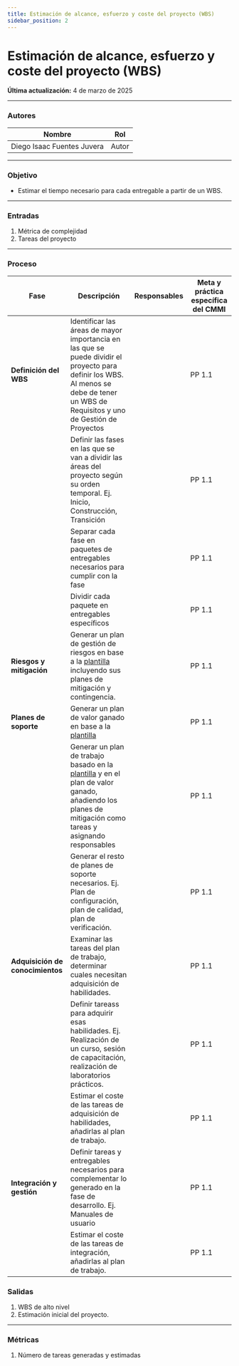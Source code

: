 ```yaml
---
title: Estimación de alcance, esfuerzo y coste del proyecto (WBS)
sidebar_position: 2
---
```


# Estimación de alcance, esfuerzo y coste del proyecto (WBS)

**Última actualización:** 4 de marzo de 2025

---

### Autores
| Nombre                            | Rol       |
| --------------------------------- | --------- |
| Diego Isaac Fuentes Juvera        | Autor     |


---


### Objetivo

* Estimar el tiempo necesario para cada entregable a partir de un WBS.
---

### Entradas

1. Métrica de complejidad
2. Tareas del proyecto
      
---

### Proceso

| Fase              | Descripción                                                   | Responsables           | Meta y práctica específica del CMMI |
| ----------------- | ------------------------------------------------------------- | ---------------------- | ----------------------------------- |
| **Definición del WBS**    | Identificar las áreas de mayor importancia en las que se puede dividir el proyecto para definir los WBS. Al menos se debe de tener un WBS de Requisitos y uno de Gestión de Proyectos  || PP 1.1 |
| |  Definir las fases en las que se van a dividir las áreas del proyecto según su orden temporal. Ej. Inicio, Construcción, Transición || PP 1.1 |
|| Separar cada fase en paquetes de entregables necesarios para cumplir con la fase  || PP 1.1 |
|| Dividir cada paquete en entregables específicos || PP 1.1 |
| **Riesgos y mitigación** | Generar un plan de gestión de riesgos en base a la [plantilla](https://docs.google.com/spreadsheets/d/1ASpVrD2yAUDSG3F0yN3xRMQW_yR_ykhLwBdV2hSwv5Y/edit?gid=1649452852#gid=1649452852) incluyendo sus planes de mitigación y contingencia. || PP 1.1 |
| **Planes de soporte** | Generar un plan de valor ganado en base a la [plantilla](https://docs.google.com/spreadsheets/d/1ASpVrD2yAUDSG3F0yN3xRMQW_yR_ykhLwBdV2hSwv5Y/edit?gid=959593645#gid=959593645) || PP 1.1 |
|| Generar un plan de trabajo basado en la [plantilla](https://docs.google.com/spreadsheets/d/1ASpVrD2yAUDSG3F0yN3xRMQW_yR_ykhLwBdV2hSwv5Y/edit?gid=1482751787#gid=1482751787) y en el plan de valor ganado, añadiendo los planes de mitigación como tareas y asignando responsables || PP 1.1 |
|| Generar el resto de planes de soporte necesarios. Ej. Plan de configuración, plan de calidad, plan de verificación. || PP 1.1 |
| **Adquisición de conocimientos** | Examinar las tareas del plan de trabajo, determinar cuales necesitan adquisición de habilidades. || PP 1.1 |
| | Definir tareass para adquirir esas habilidades. Ej. Realización de un curso, sesión de capacitación, realización de laboratorios prácticos. | | PP 1.1 |
| | Estimar el coste de las tareas de adquisición de habilidades, añadirlas al plan de trabajo. | | PP 1.1 | 
| **Integración y gestión** | Definir tareas y entregables necesarios para complementar lo generado en la fase de desarrollo. Ej. Manuales de usuario || PP 1.1 |
| | Estimar el coste de las tareas de integración, añadirlas al plan de trabajo. | | PP 1.1 | 

 

### Salidas

1. WBS de alto nivel
2. Estimación inicial del proyecto.

---

### Métricas

1. Número de tareas generadas y estimadas

